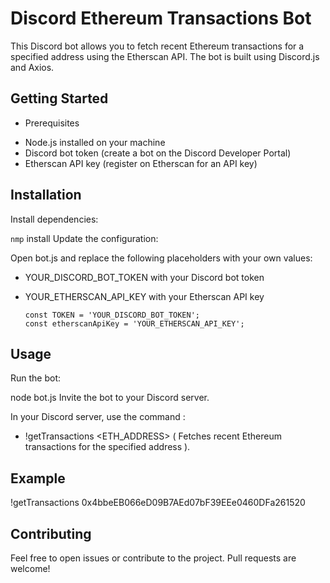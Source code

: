 # Discord Ethereum Transactions Bot

This Discord bot allows you to fetch recent Ethereum transactions for a specified address using the Etherscan API. The bot is built using Discord.js and Axios.

## Getting Started

- Prerequisites

* Node.js installed on your machine
* Discord bot token (create a bot on the Discord Developer Portal)
* Etherscan API key (register on Etherscan for an API key)
 
## Installation

Install dependencies:

`nmp` install
Update the configuration:

Open bot.js and replace the following placeholders with your own values:


   - YOUR_DISCORD_BOT_TOKEN with your Discord bot token
   - YOUR_ETHERSCAN_API_KEY with your Etherscan API key
      
         const TOKEN = 'YOUR_DISCORD_BOT_TOKEN';
         const etherscanApiKey = 'YOUR_ETHERSCAN_API_KEY';  

## Usage

Run the bot:

node bot.js
Invite the bot to your Discord server.

In your Discord server, use the command :
 - !getTransactions <ETH_ADDRESS>  ( Fetches recent Ethereum transactions for the specified address ).

## Example

!getTransactions 0x4bbeEB066eD09B7AEd07bF39EEe0460DFa261520

## Contributing

Feel free to open issues or contribute to the project. Pull requests are welcome!
